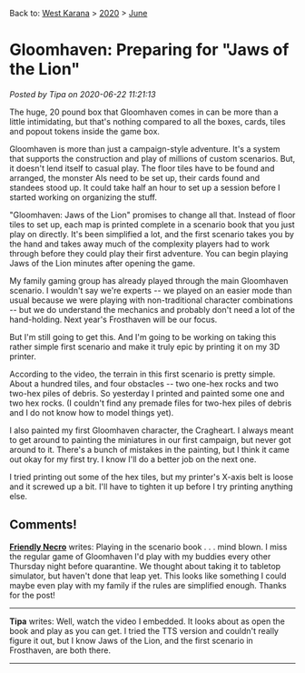 Back to: [West Karana](/posts/westkarana.md) > [2020](/posts/2020/westkarana.md) > [June](./westkarana.md)
# Gloomhaven: Preparing for \"Jaws of the Lion\"

*Posted by Tipa on 2020-06-22 11:21:13*


The huge, 20 pound box that Gloomhaven comes in can be more than a little intimidating, but that's nothing compared to all the boxes, cards, tiles and popout tokens inside the game box.



Gloomhaven is more than just a campaign-style adventure. It's a system that supports the construction and play of millions of custom scenarios. But, it doesn't lend itself to casual play. The floor tiles have to be found and arranged, the monster AIs need to be set up, their cards found and standees stood up. It could take half an hour to set up a session before I started working on organizing the stuff.



\"Gloomhaven: Jaws of the Lion\" promises to change all that. Instead of floor tiles to set up, each map is printed complete in a scenario book that you just play on directly. It's been simplified a lot, and the first scenario takes you by the hand and takes away much of the complexity players had to work through before they could play their first adventure. You can begin playing Jaws of the Lion minutes after opening the game.





My family gaming group has already played through the main Gloomhaven scenario. I wouldn't say we're experts -- we played on an easier mode than usual because we were playing with non-traditional character combinations -- but we do understand the mechanics and probably don't need a lot of the hand-holding. Next year's Frosthaven will be our focus.



But I'm still going to get this. And I'm going to be working on taking this rather simple first scenario and make it truly epic by printing it on my 3D printer.



According to the video, the terrain in this first scenario is pretty simple. About a hundred tiles, and four obstacles -- two one-hex rocks and two two-hex piles of debris. So yesterday I printed and painted some one and two hex rocks. (I couldn't find any premade files for two-hex piles of debris and I do not know how to model things yet).



I also painted my first Gloomhaven character, the Cragheart. I always meant to get around to painting the miniatures in our first campaign, but never got around to it. There's a bunch of mistakes in the painting, but I think it came out okay for my first try. I know I'll do a better job on the next one.



I tried printing out some of the hex tiles, but my printer's X-axis belt is loose and it screwed up a bit. I'll have to tighten it up before I try printing anything else.



## Comments!

**[Friendly Necro](https://thefriendlynecromancer.blogspot.com/)** writes: Playing in the scenario book . . . mind blown. I miss the regular game of Gloomhaven I'd play with my buddies every other Thursday night before quarantine. We thought about taking it to tabletop simulator, but haven't done that leap yet. This looks like something I could maybe even play with my family if the rules are simplified enough. Thanks for the post!

---

**Tipa** writes: Well, watch the video I embedded. It looks about as open the book and play as you can get. I tried the TTS version and couldn't really figure it out, but I know Jaws of the Lion, and the first scenario in Frosthaven, are both there.

---

